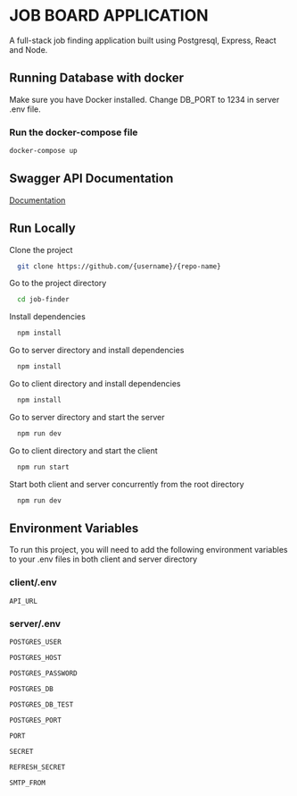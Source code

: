 
# JOB BOARD APPLICATION

A full-stack job finding application built using Postgresql, Express, React and Node.

## Running Database with docker

Make sure you have Docker installed. Change DB_PORT to 1234 in server .env file.

### Run the docker-compose file

```bash
docker-compose up
```

## Swagger API Documentation

[Documentation](http://localhost:9000/api/docs/)

## Run Locally

Clone the project

```bash
  git clone https://github.com/{username}/{repo-name}
```

Go to the project directory

```bash
  cd job-finder
```

Install dependencies

```bash
  npm install
```

Go to server directory and install dependencies

```bash
  npm install
```

Go to client directory and install dependencies

```bash
  npm install
```

Go to server directory and start the server

```bash
  npm run dev
```

Go to client directory and start the client

```bash
  npm run start
```

Start both client and server concurrently from the root directory

```bash
  npm run dev
```
## Environment Variables

To run this project, you will need to add the following environment variables to your .env files in both client and server directory

### client/.env

`API_URL`

### server/.env

`POSTGRES_USER`

`POSTGRES_HOST`

`POSTGRES_PASSWORD`

`POSTGRES_DB`

`POSTGRES_DB_TEST`

`POSTGRES_PORT`

`PORT`

`SECRET`

`REFRESH_SECRET`

`SMTP_FROM`
